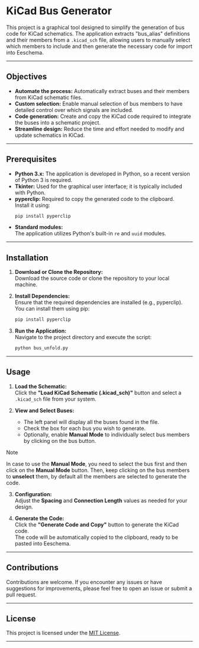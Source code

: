 # KiCad Bus Generator

This project is a graphical tool designed to simplify the generation of bus code for KiCad schematics. The application extracts "bus_alias" definitions and their members from a `.kicad_sch` file, allowing users to manually select which members to include and then generate the necessary code for import into Eeschema.

---

## Objectives

- **Automate the process:** Automatically extract buses and their members from KiCad schematic files.
- **Custom selection:** Enable manual selection of bus members to have detailed control over which signals are included.
- **Code generation:** Create and copy the KiCad code required to integrate the buses into a schematic project.
- **Streamline design:** Reduce the time and effort needed to modify and update schematics in KiCad.

---

## Prerequisites

- **Python 3.x:** The application is developed in Python, so a recent version of Python 3 is required.
- **Tkinter:** Used for the graphical user interface; it is typically included with Python.
- **pyperclip:** Required to copy the generated code to the clipboard.  
  Install it using:
  ```bash
  pip install pyperclip
  ```
- **Standard modules:**  
  The application utilizes Python's built-in `re` and `uuid` modules.

---

## Installation

1. **Download or Clone the Repository:**  
   Download the source code or clone the repository to your local machine.

2. **Install Dependencies:**  
   Ensure that the required dependencies are installed (e.g., pyperclip). You can install them using pip:
   ```bash
   pip install pyperclip
   ```

3. **Run the Application:**  
   Navigate to the project directory and execute the script:
   ```bash
   python bus_unfold.py
   ```

---

## Usage

1. **Load the Schematic:**  
   Click the **"Load KiCad Schematic (.kicad_sch)"** button and select a `.kicad_sch` file from your system.

2. **View and Select Buses:**  
   - The left panel will display all the buses found in the file.
   - Check the box for each bus you wish to generate.
   - Optionally, enable **Manual Mode** to individually select bus members by clicking on the bus button.

> [!NOTE]
> In case to use the **Manual Mode**, you need to select the bus first and then click on the **Manual Mode** button. Then, keep clicking on the bus members to **unselect** them, by default all the members are selected to generate the code.

3. **Configuration:**  
   Adjust the **Spacing** and **Connection Length** values as needed for your design.

4. **Generate the Code:**  
   Click the **"Generate Code and Copy"** button to generate the KiCad code.  
   The code will be automatically copied to the clipboard, ready to be pasted into Eeschema.

---

## Contributions

Contributions are welcome. If you encounter any issues or have suggestions for improvements, please feel free to open an issue or submit a pull request.

---

## License

This project is licensed under the [MIT License](LICENSE).

---
